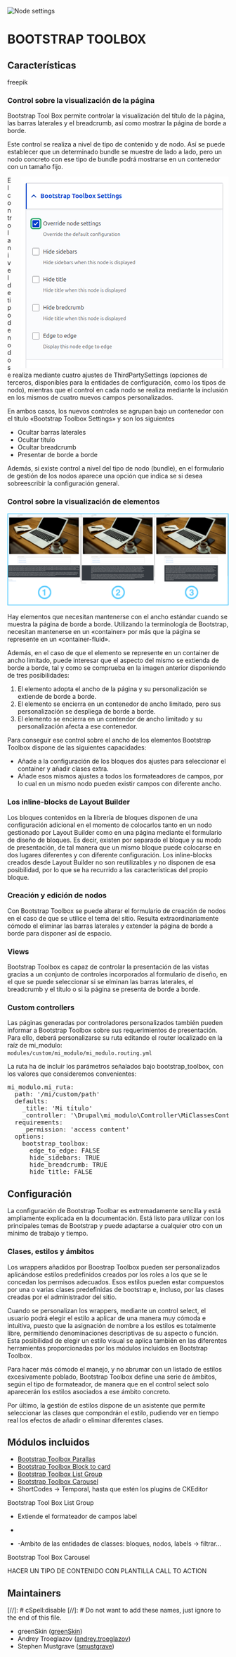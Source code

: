 ![Node settings](BootstrapToolbox.png)
# BOOTSTRAP TOOLBOX 

## Características

freepik

### Control sobre la visualización de la página
Bootstrap Tool Box permite controlar la visualización del título de la página, las barras laterales y el breadcrumb, así como mostrar la página de borde a borde.

Este control se realiza a nivel de tipo de contenido y de nodo. Así se puede establecer que un determinado bundle se muestre de lado a lado, pero un nodo concreto con ese tipo de bundle podrá mostrarse en un contenedor con un tamaño fijo.

<img src="resources/BootstrapToolboxNodeSettings.png" alt="Configuración de nodos" style="float: right; margin-left: 20px;"/>

El control a nivel de tipo de nodo se realiza mediante cuatro ajustes de ThirdPartySettings (opciones de terceros, disponibles para la entidades de configuración, como los tipos de nodo), mientras que el control en cada nodo se realiza mediante la inclusión en los mismos de cuatro nuevos campos personalizados.

En ambos casos, los nuevos controles se agrupan bajo un contenedor con el título «Bootstrap Toolbox Settings» y son los siguientes 

- Ocultar barras laterales
- Ocultar título
- Ocultar breadcrumb
- Presentar de borde a borde

Además, si existe control a nivel del tipo de nodo (bundle), en el formulario de gestión de los nodos aparece una opción que indica se si desea sobreescribir la configuración general.

### Control sobre la visualización de elementos
![Node settings](resources/WrapperCases.png)  

Hay elementos que necesitan mantenerse con el ancho estándar cuando se muestra la página de borde a borde. Utilizando la terminología de Bootstrap, necesitan mantenerse en un «container» por más que la página se represente en un «container-fluid».

Además, en el caso de que el elemento se represente en un container de ancho limitado, puede interesar que el aspecto del mismo se extienda de borde a borde, tal y como se comprueba en la imagen anterior disponiendo de tres posibilidades:

1. El elemento adopta el ancho de la página y su personalización se extiende de borde a borde.
2. El elemento se encierra en un contenedor de ancho limitado, pero sus personalización se despliega de borde a borde.
3. El elemento se encierra en un contendor de ancho limitado y su personalización afecta a ese contenedor.
 


Para conseguir ese control sobre el ancho de los elementos Bootstrap Toolbox dispone de las siguientes capacidades:

- Añade a la configuración de los bloques dos ajustes para seleccionar el container y añadir clases extra.
- Añade esos mismos ajustes a todos los formateadores de campos, por lo cual en un mismo nodo pueden existir campos con diferente ancho.

### Los inline-blocks de Layout Builder
Los bloques contenidos en la librería de bloques disponen de una configuración adicional en el momento de colocarlos tanto en un nodo gestionado por Layout Builder como en una página mediante el formulario de diseño de bloques.
Es decir, existen por separado el bloque y su modo de presentación, de tal manera que un mismo bloque puede colocarse en dos lugares diferentes y con diferente configuración.
Los inline-blocks creados desde Layout Builder no son reutilizables y no disponen de esa posibilidad, por lo que se ha recurrido a las características del propio bloque.

### Creación y edición de nodos
Con Bootstrap Toolbox se puede alterar el formulario de creación de nodos en el caso de que se utilice el tema del sitio. Resulta extraordinariamente cómodo el eliminar las barras laterales y extender la página de borde a borde para disponer así de espacio.

### Views
Bootstrap Toolbox es capaz de controlar la presentación de las vistas gracias a un conjunto de controles incorporados al formulario de diseño, en el que se puede seleccionar si se elminan las barras laterales, el breadcrumb y el título o si la página se presenta de borde a borde.

### Custom controllers

Las páginas generadas por controladores personalizados también pueden informar a Bootstrap Toolbox sobre sus requerimientos de presentación.
Para ello, deberá personalizarse su ruta editando el router localizado en la raíz de mi_modulo:
<code>
modules/custom/mi_modulo/mi_modulo.routing.yml
</code>
<p></p>

La ruta ha de incluir los parámetros señalados bajo bootstrap_toolbox, con los valores que consideremos convenientes:

<pre>
mi_modulo.mi_ruta:
  path: '/mi/custom/path'
  defaults:
    _title: 'Mi título'
    _controller: '\Drupal\mi_modulo\Controller\MiClassesController'
  requirements:
    _permission: 'access content'
  options:
    bootstrap_toolbox:
      edge_to_edge: FALSE
      hide_sidebars: TRUE
      hide_breadcrumb: TRUE
      hide_title: FALSE
</pre>


## Configuración
La configuración de Bootstrap Toolbar es extremadamente sencilla y está ampliamente explicada en la documentación.
Está listo para utilizar con los principales temas de Bootstrap y puede adaptarse a cualquier otro con un mínimo de trabajo y tiempo.

### Clases, estilos y ámbitos
Los wrappers añadidos por Boostrap Toolbox pueden ser personalizados aplicándose estilos predefinidos creados por los roles a los que se le concedan los permisos adecuados.
Esos estilos pueden estar compuestos por una o varias clases predefinidas de bootstrap e, incluso, por las clases creadas por el administrador del sitio.

Cuando se personalizan los wrappers, mediante un control select, el usuario podrá elegir el estilo a aplicar de una manera muy cómoda e intuitiva, puesto que la asignación de nombre a los estilos es totalmente libre, permitiendo denominaciones descriptivas de su aspecto o función.
Esta posibilidad de elegir un estilo visual se aplica también en las diferentes herramientas proporcionadas por los módulos incluidos en Bootstrap Toolbox.

Para hacer más cómodo el manejo, y no abrumar con un listado de estilos excesivamente poblado, Bootstrap Toolbox define una serie de ámbitos, según el tipo de formateador, de manera que en el control select solo aparecerán los estilos asociados a ese ámbito concreto.

Por último, la gestión de estilos dispone de un asistente que permite seleccionar las clases que compondrán el estilo, pudiendo ver en tiempo real los efectos de añadir o eliminar diferentes clases.


## Módulos incluidos
- [Bootstrap Toolbox Parallas](modules/bootstrap_toolbox_parallax/README.md)
- [Bootstrap Toolbox Block to card](modules/bootstrap_toolbox_block_to_card/README.md)
- [Bootstrap Toolbox List Group](modules/bootstrap_toolbox_list_group/README.md)
- [Bootstrap Toolbox Carousel](modules/bootstrap_toolbox_carousel/README.md)
- ShortCodes -> Temporal, hasta que estén los plugins de CKEditor


Bootstrap Tool Box List Group

- Extiende el formateador de campos label 
- 

- -Ambito de las entidades de classes: bloques, nodos, labels -> filtrar...








Bootstrap Tool Box Carousel

HACER UN TIPO DE CONTENIDO CON PLANTILLA CALL TO ACTION 



## Maintainers

[//]: # cSpell:disable
[//]: # Do not want to add these names, just ignore to the end of this file.
- greenSkin ([greenSkin](https://www.drupal.org/u/greenskin))
- Andrey Troeglazov ([andrey.troeglazov](https://www.drupal.org/u/andreytroeglazov))
- Stephen Mustgrave ([smustgrave](https://www.drupal.org/u/smustgrave))
